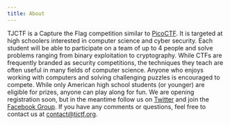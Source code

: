 ```yaml
---
title: About
---
```


TJCTF is a Capture the Flag competition similar to [PicoCTF](http://picoctf.org). It is targeted at high schoolers interested in computer science and cyber security. Each student will be able to participate on a team of up to 4 people and solve problems ranging from binary exploitation to cryptography. While CTFs are frequently branded as security competitions, the techniques they teach are often useful in many fields of computer science. Anyone who enjoys working with computers and solving challenging puzzles is encouraged to compete. While only American high school students (or younger) are eligible for prizes, anyone can play along for fun. We are opening registration soon, but in the meantime follow us on [Twitter](https://twitter.com/tjctf/) and join the [Facebook Group](https://www.facebook.com/TJCaptureTheFlag). If you have any comments or questions, feel free to contact us at [contact@tjctf.org](mailto:contact@tjctf.org).
